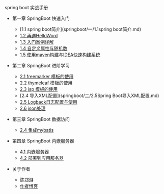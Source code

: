 spring boot 实战手册
* 第一章 SpringBoot 快速入门
    * [1.1 spring boot简介](springboot/一/1.1spring boot简介.md)
    * [1.2 再遇HelloWord](springboot/一/1.2再遇HelloWord.md)
    * [1.3 入门案例详解](springboot/一/1.3入门案例详解.md)
    * [1.4 自定义属性与随机数](springboot/一/1.4自定义属性与随机数.md)
    * [1.5 使用maven构建与IDEA快速构建系统](springboot/一/1.6使用maven构建与IDEA快速构建系统.md)


* 第二章 SpringBoot 进阶学习
    * [2.1 freemarker 模板的使用](springboot/二/2.1freemarker模板的使用.md)
    * [2.2 thymeleaf 模板的使用](springboot/二/2.2thymeleaf模板的使用.md)
    * [2.3 jsp 模板的使用](springboot/二/2.3jsp模板的使用.md)
    * [2.4 导入XML配置](springboot/二/2.5Spring Boot导入XML配置.md)
    * [2.5 Logback日志配置与使用](springboot/二/2.6Logback日志配置.md)
    * [2.6 json处理]()
    
    
* 第三章 SpringBoot 数据访问
   * [2.4 集成mybatis](springboot/三/2.1注解的方式.md)
    
    
* 第四章 SpringBoot 内嵌服务器
   * [4.1 内嵌服务器](springboot/四/4.1内嵌服务器.md)
   * [4.2 部署到应用服务器](springboot/四/4.2部署到应用服务器.md)
    
    
    
* 关于作者  
   * [陈郑游](springboot/my/my.md)   
   * [作者博客](http://blog.csdn.net/javawebrookie)